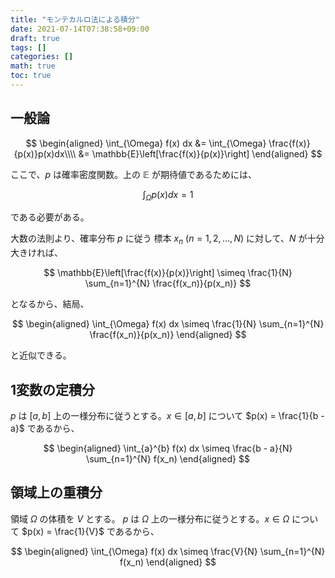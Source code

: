 ```yaml
---
title: "モンテカルロ法による積分"
date: 2021-07-14T07:38:58+09:00
draft: true
tags: []
categories: []
math: true
toc: true
---
```



## 一般論


$$
\begin{aligned}
\int_{\Omega} f(x) dx
&= \int_{\Omega} \frac{f(x)}{p(x)}p(x)dx\\\\ 
&= \mathbb{E}\left[\frac{f(x)}{p(x)}\right]
\end{aligned}
$$

ここで、$p$ は確率密度関数。上の $\mathbb{E}$ が期待値であるためには、

$$
\int_{\Omega} p(x) dx = 1
$$

である必要がある。

大数の法則より、確率分布 $p$ に従う 標本 $x_n\ (n = 1, 2, \ldots, N)$ に対して、$N$ が十分大きければ、

$$
\mathbb{E}\left[\frac{f(x)}{p(x)}\right]
\simeq \frac{1}{N} \sum_{n=1}^{N} \frac{f(x_n)}{p(x_n)}
$$

となるから、結局、

$$
\begin{aligned}
\int_{\Omega} f(x) dx \simeq \frac{1}{N} \sum_{n=1}^{N} \frac{f(x_n)}{p(x_n)}
\end{aligned}
$$

と近似できる。


## 1変数の定積分

$p$ は $[a, b]$ 上の一様分布に従うとする。$x \in [a, b]$ について $p(x) = \frac{1}{b - a}$ であるから、

$$
\begin{aligned}
\int_{a}^{b} f(x) dx \simeq \frac{b - a}{N} \sum_{n=1}^{N} f(x_n)
\end{aligned}
$$

## 領域上の重積分

領域 $\Omega$ の体積を $V$ とする。
$p$ は $\Omega$ 上の一様分布に従うとする。$x \in \Omega$ について $p(x) = \frac{1}{V}$ であるから、

$$
\begin{aligned}
\int_{\Omega} f(x) dx \simeq \frac{V}{N} \sum_{n=1}^{N} f(x_n)
\end{aligned}
$$
